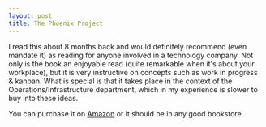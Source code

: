 ```yaml
---
layout: post
title: The Phoenix Project
---
```


I read this about 8 months back and would definitely recommend (even mandate it) as reading for anyone involved in a technology company. Not only is the book an enjoyable read (quite remarkable when it's about your workplace), but it is very instructive on concepts such as work in progress & kanban. What is special is that it takes place in the context of the Operations/Infrastructure department, which in my experience is slower to buy into these ideas.

You can purchase it on [Amazon](http://www.amazon.co.uk/The-Phoenix-Project-Helping-Business-ebook/dp/B00AZRBLHO) or it should be in any good bookstore.
